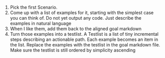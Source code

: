 1. Pick the first Scenario.
1. Come up with a list of examples for it, starting with the simplest case you can think of. Do not yet output any code. Just describe the examples in natural language
1. When I like them, add them back to the aligned goal markdown
1. Turn those examples into a testlist. A Testlist is a list of tiny incremental steps describing an actionable path. Each example becomes an item in the list. Replace the examples with the testlist in the goal markdown file. Make sure the testlist is still ordered by simplicity ascending